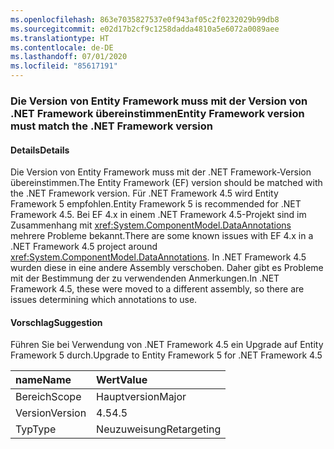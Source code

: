 ```yaml
---
ms.openlocfilehash: 863e7035827537e0f943af05c2f0232029b99db8
ms.sourcegitcommit: e02d17b2cf9c1258dadda4810a5e6072a0089aee
ms.translationtype: HT
ms.contentlocale: de-DE
ms.lasthandoff: 07/01/2020
ms.locfileid: "85617191"
---
```

### <a name="entity-framework-version-must-match-the-net-framework-version"></a><span data-ttu-id="ec2c8-101">Die Version von Entity Framework muss mit der Version von .NET Framework übereinstimmen</span><span class="sxs-lookup"><span data-stu-id="ec2c8-101">Entity Framework version must match the .NET Framework version</span></span>

#### <a name="details"></a><span data-ttu-id="ec2c8-102">Details</span><span class="sxs-lookup"><span data-stu-id="ec2c8-102">Details</span></span>

<span data-ttu-id="ec2c8-103">Die Version von Entity Framework muss mit der .NET Framework-Version übereinstimmen.</span><span class="sxs-lookup"><span data-stu-id="ec2c8-103">The Entity Framework (EF) version should be matched with the .NET Framework version.</span></span> <span data-ttu-id="ec2c8-104">Für .NET Framework 4.5 wird Entity Framework 5 empfohlen.</span><span class="sxs-lookup"><span data-stu-id="ec2c8-104">Entity Framework 5 is recommended for .NET Framework 4.5.</span></span> <span data-ttu-id="ec2c8-105">Bei EF 4.x in einem .NET Framework 4.5-Projekt sind im Zusammenhang mit <xref:System.ComponentModel.DataAnnotations> mehrere Probleme bekannt.</span><span class="sxs-lookup"><span data-stu-id="ec2c8-105">There are some known issues with EF 4.x in a .NET Framework 4.5 project around <xref:System.ComponentModel.DataAnnotations>.</span></span> <span data-ttu-id="ec2c8-106">In .NET Framework 4.5 wurden diese in eine andere Assembly verschoben. Daher gibt es Probleme mit der Bestimmung der zu verwendenden Anmerkungen.</span><span class="sxs-lookup"><span data-stu-id="ec2c8-106">In .NET Framework 4.5, these were moved to a different assembly, so there are issues determining which annotations to use.</span></span>

#### <a name="suggestion"></a><span data-ttu-id="ec2c8-107">Vorschlag</span><span class="sxs-lookup"><span data-stu-id="ec2c8-107">Suggestion</span></span>

<span data-ttu-id="ec2c8-108">Führen Sie bei Verwendung von .NET Framework 4.5 ein Upgrade auf Entity Framework 5 durch.</span><span class="sxs-lookup"><span data-stu-id="ec2c8-108">Upgrade to Entity Framework 5 for .NET Framework 4.5</span></span>

| <span data-ttu-id="ec2c8-109">name</span><span class="sxs-lookup"><span data-stu-id="ec2c8-109">Name</span></span>    | <span data-ttu-id="ec2c8-110">Wert</span><span class="sxs-lookup"><span data-stu-id="ec2c8-110">Value</span></span>       |
|:--------|:------------|
| <span data-ttu-id="ec2c8-111">Bereich</span><span class="sxs-lookup"><span data-stu-id="ec2c8-111">Scope</span></span>   | <span data-ttu-id="ec2c8-112">Hauptversion</span><span class="sxs-lookup"><span data-stu-id="ec2c8-112">Major</span></span>       |
| <span data-ttu-id="ec2c8-113">Version</span><span class="sxs-lookup"><span data-stu-id="ec2c8-113">Version</span></span> | <span data-ttu-id="ec2c8-114">4.5</span><span class="sxs-lookup"><span data-stu-id="ec2c8-114">4.5</span></span>         |
| <span data-ttu-id="ec2c8-115">Typ</span><span class="sxs-lookup"><span data-stu-id="ec2c8-115">Type</span></span>    | <span data-ttu-id="ec2c8-116">Neuzuweisung</span><span class="sxs-lookup"><span data-stu-id="ec2c8-116">Retargeting</span></span> |

